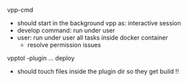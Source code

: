 vpp-cmd
  - should start in the background vpp as:
  interactive session
  - develop command: run under user
  - user: run under user all tasks inside docker container
    - resolve permission issues

vpptol -plugin ... deploy
  - should touch files inside the plugin dir so they get build  !!
